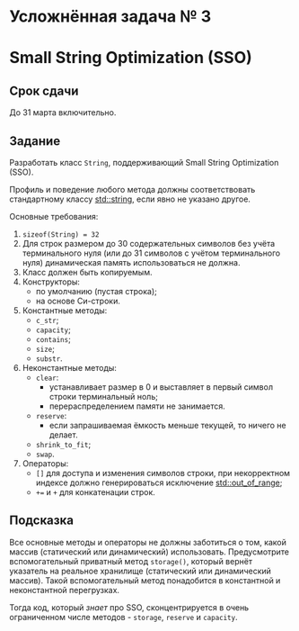 # Усложнённая задача № 3
# Small String Optimization (SSO)

## Срок сдачи

До 31 марта включительно.



## Задание

Разработать класс `String`, поддерживающий Small String Optimization (SSO).

Профиль и поведение любого метода должны соответствовать стандартному классу
[std::string](https://en.cppreference.com/w/cpp/string/basic_string),
если явно не указано другое.

Основные требования:

1. `sizeof(String) = 32`
1. Для строк размером до 30 содержательных символов без учёта терминального нуля
   (или до 31 символов с учётом терминального нуля) динамическая память использоваться не должна.
1. Класс должен быть копируемым.
1. Конструкторы:
   - по умолчанию (пустая строка);
   - на основе Си-строки.
1. Константные методы:
   - `c_str`;
   - `capacity`;
   - `contains`;
   - `size`;
   - `substr`.
1. Неконстантные методы:
   - `clear`:
     - устанавливает размер в 0 и выставляет в первый символ строки терминальный ноль;
     - перераспределением памяти не занимается.
   - `reserve`:
     - если запрашиваемая ёмкость меньше текущей, то ничего не делает.
   - `shrink_to_fit`;
   - `swap`.
1. Операторы:
   - `[]` для доступа и изменения символов строки,
     при некорректном индексе должно генерироваться исключение
     [std::out_of_range](https://en.cppreference.com/w/cpp/error/out_of_range);
   - `+=` и `+` для конкатенации строк.



## Подсказка

Все основные методы и операторы не должны заботиться о том, какой массив (статический или динамический) использовать.
Предусмотрите вспомогательный приватный метод `storage()`, который вернёт указатель на реальное хранилище (статический или динамический массив). Такой вспомогательный метод понадобится в константной и неконстантной перегрузках.

Тогда код, который *знает* про SSO, сконцентрируется в очень ограниченном числе методов -
`storage`, `reserve` и `capacity`.
